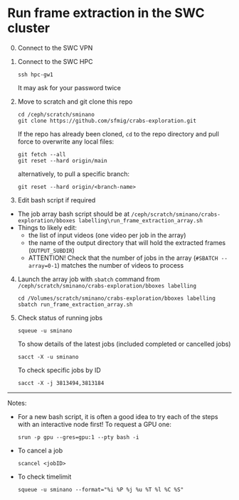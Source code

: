 # Run frame extraction in the SWC cluster

0. Connect to the SWC VPN

1. Connect to the SWC HPC

   ```
   ssh hpc-gw1
   ```

   It may ask for your password twice

2. Move to scratch and git clone this repo

   ```
   cd /ceph/scratch/sminano
   git clone https://github.com/sfmig/crabs-exploration.git
   ```

   If the repo has already been cloned, `cd` to the repo directory and pull force to overwrite any local files:

   ```
   git fetch --all
   git reset --hard origin/main
   ```

   alternatively, to pull a specific branch:

   ```
   git reset --hard origin/<branch-name>
   ```

3. Edit bash script if required

- The job array bash script should be at `/ceph/scratch/sminano/crabs-exploration/bboxes labelling\run_frame_extraction_array.sh`
- Things to likely edit:
  - the list of input videos (one video per job in the array)
  - the name of the output directory that will hold the extracted frames (`OUTPUT_SUBDIR`)
  - ATTENTION!
    Check that the number of jobs in the array (`#SBATCH --array=0-1`) matches the number of videos to process

4. Launch the array job with `sbatch` command from `/ceph/scratch/sminano/crabs-exploration/bboxes labelling`

   ```
   cd /Volumes/scratch/sminano/crabs-exploration/bboxes labelling
   sbatch run_frame_extraction_array.sh
   ```

5. Check status of running jobs

   ```
   squeue -u sminano
   ```

   To show details of the latest jobs (included completed or cancelled jobs)

   ```
   sacct -X -u sminano
   ```

   To check specific jobs by ID

   ```
   sacct -X -j 3813494,3813184
   ```

---

Notes:

- For a new bash script, it is often a good idea to try each of the steps with an interactive node first! To request a GPU one:
  ```
  srun -p gpu --gres=gpu:1 --pty bash -i
  ```
- To cancel a job
  ```
  scancel <jobID>
  ```
- To check timelimit
  ```
  squeue -u sminano --format="%i %P %j %u %T %l %C %S"
  ```
